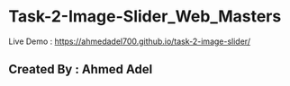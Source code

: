 ﻿# Task-2-Image-Slider_Web_Masters
 Live Demo : https://ahmedadel700.github.io/task-2-image-slider/
 
## Created By : Ahmed Adel
